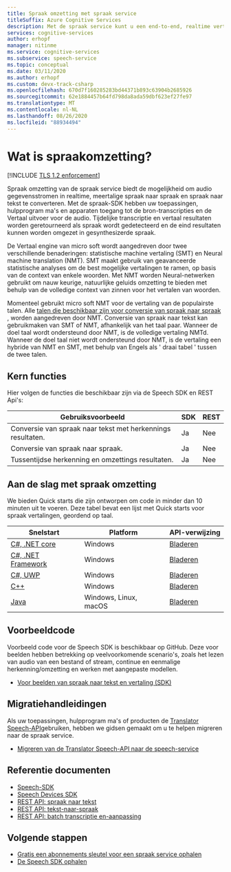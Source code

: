 ```yaml
---
title: Spraak omzetting met spraak service
titleSuffix: Azure Cognitive Services
description: Met de spraak service kunt u een end-to-end, realtime vertaling van spraak naar uw toepassingen, hulpprogram ma's en apparaten toevoegen. Dezelfde API kan worden gebruikt voor omzetting van zowel spraak-naar-spraak als spraak-naar-tekst.
services: cognitive-services
author: erhopf
manager: nitinme
ms.service: cognitive-services
ms.subservice: speech-service
ms.topic: conceptual
ms.date: 03/11/2020
ms.author: erhopf
ms.custom: devx-track-csharp
ms.openlocfilehash: 670d7f160285283bd44371b893c63904b2685926
ms.sourcegitcommit: 62e1884457b64fd798da8ada59dbf623ef27fe97
ms.translationtype: MT
ms.contentlocale: nl-NL
ms.lasthandoff: 08/26/2020
ms.locfileid: "88934494"
---
```

# <a name="what-is-speech-translation"></a>Wat is spraakomzetting?

[!INCLUDE [TLS 1.2 enforcement](../../../includes/cognitive-services-tls-announcement.md)]

Spraak omzetting van de spraak service biedt de mogelijkheid om audio gegevensstromen in realtime, meertalige spraak naar spraak en spraak naar tekst te converteren. Met de spraak-SDK hebben uw toepassingen, hulpprogram ma's en apparaten toegang tot de bron-transcripties en de Vertaal uitvoer voor de audio. Tijdelijke transcriptie en vertaal resultaten worden geretourneerd als spraak wordt gedetecteerd en de eind resultaten kunnen worden omgezet in gesynthesizerde spraak.

De Vertaal engine van micro soft wordt aangedreven door twee verschillende benaderingen: statistische machine vertaling (SMT) en Neural machine translation (NMT). SMT maakt gebruik van geavanceerde statistische analyses om de best mogelijke vertalingen te ramen, op basis van de context van enkele woorden. Met NMT worden Neural-netwerken gebruikt om nauw keurige, natuurlijke geluids omzetting te bieden met behulp van de volledige context van zinnen voor het vertalen van woorden.

Momenteel gebruikt micro soft NMT voor de vertaling van de populairste talen. Alle [talen die beschikbaar zijn voor conversie van spraak naar spraak](language-support.md#speech-translation) , worden aangedreven door NMT. Conversie van spraak naar tekst kan gebruikmaken van SMT of NMT, afhankelijk van het taal paar. Wanneer de doel taal wordt ondersteund door NMT, is de volledige vertaling NMTd. Wanneer de doel taal niet wordt ondersteund door NMT, is de vertaling een hybride van NMT en SMT, met behulp van Engels als ' draai tabel ' tussen de twee talen.

## <a name="core-features"></a>Kern functies

Hier volgen de functies die beschikbaar zijn via de Speech SDK en REST Api's:

| Gebruiksvoorbeeld | SDK | REST |
|----------|-----|------|
| Conversie van spraak naar tekst met herkennings resultaten. | Ja | Nee |
| Conversie van spraak naar spraak. | Ja | Nee |
| Tussentijdse herkenning en omzettings resultaten. | Ja | Nee |

## <a name="get-started-with-speech-translation"></a>Aan de slag met spraak omzetting

We bieden Quick starts die zijn ontworpen om code in minder dan 10 minuten uit te voeren. Deze tabel bevat een lijst met Quick starts voor spraak vertalingen, geordend op taal.

| Snelstart | Platform | API-verwijzing |
|------------|----------|---------------|
| [C#, .NET core](~/articles/cognitive-services/Speech-Service/quickstarts/translate-speech-to-text.md?pivots=programming-language-csharp&tabs=dotnetcore) | Windows | [Bladeren](https://aka.ms/csspeech/csharpref) |
| [C#, .NET Framework](~/articles/cognitive-services/Speech-Service/quickstarts/translate-speech-to-text.md?pivots=programming-language-csharp&tabs=dotnet) | Windows | [Bladeren](https://aka.ms/csspeech/csharpref) |
| [C#, UWP](~/articles/cognitive-services/Speech-Service/quickstarts/translate-speech-to-text.md?pivots=programming-language-csharp&tabs=uwp) | Windows | [Bladeren](https://aka.ms/csspeech/csharpref) |
| [C++](~/articles/cognitive-services/Speech-Service/quickstarts/translate-speech-to-text.md?pivots=programming-language-cpp&tabs=windows) | Windows | [Bladeren](https://aka.ms/csspeech/cppref)|
| [Java](~/articles/cognitive-services/Speech-Service/quickstarts/translate-speech-to-text.md?pivots=programming-language-java&tabs=jre) | Windows, Linux, macOS | [Bladeren](https://aka.ms/csspeech/javaref) |

## <a name="sample-code"></a>Voorbeeldcode

Voorbeeld code voor de Speech SDK is beschikbaar op GitHub. Deze voor beelden hebben betrekking op veelvoorkomende scenario's, zoals het lezen van audio van een bestand of stream, continue en eenmalige herkenning/omzetting en werken met aangepaste modellen.

* [Voor beelden van spraak naar tekst en vertaling (SDK)](https://github.com/Azure-Samples/cognitive-services-speech-sdk)

## <a name="migration-guides"></a>Migratiehandleidingen

Als uw toepassingen, hulpprogram ma's of producten de [Translator Speech-API](https://docs.microsoft.com/azure/cognitive-services/translator-speech/overview)gebruiken, hebben we gidsen gemaakt om u te helpen migreren naar de spraak service.

* [Migreren van de Translator Speech-API naar de speech-service](how-to-migrate-from-translator-speech-api.md)

## <a name="reference-docs"></a>Referentie documenten

* [Speech-SDK](speech-sdk-reference.md)
* [Speech Devices SDK](speech-devices-sdk.md)
* [REST API: spraak naar tekst](rest-speech-to-text.md)
* [REST API: tekst-naar-spraak](rest-text-to-speech.md)
* [REST API: batch transcriptie en-aanpassing](https://westus.cris.ai/swagger/ui/index)

## <a name="next-steps"></a>Volgende stappen

* [Gratis een abonnements sleutel voor een spraak service ophalen](get-started.md)
* [De Speech SDK ophalen](speech-sdk.md)
